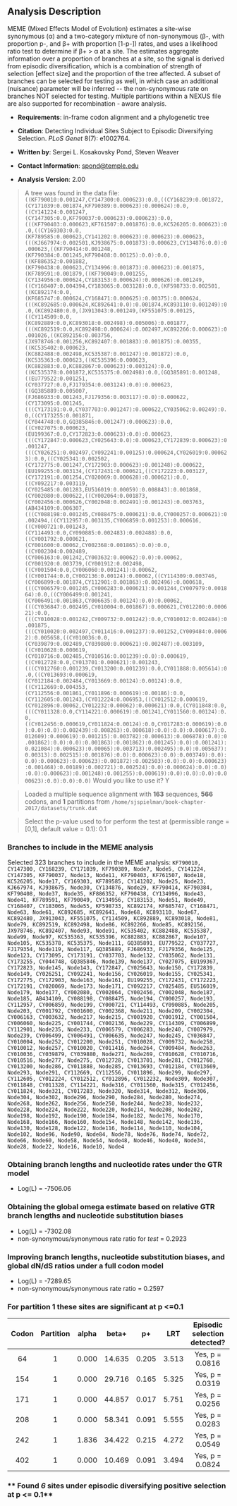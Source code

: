 
Analysis Description
--------------------
MEME (Mixed Effects Model of Evolution) estimates a site-wise synonymous
(&alpha;) and a two-category mixture of non-synonymous (&beta;-, with
proportion p-, and &beta;+ with proportion [1-p-]) rates, and uses a
likelihood ratio test to determine if &beta;+ > &alpha; at a site. The
estimates aggregate information over a proportion of branches at a site,
so the signal is derived from episodic diversification, which is a
combination of strength of selection [effect size] and the proportion of
the tree affected. A subset of branches can be selected for testing as
well, in which case an additional (nuisance) parameter will be inferred
-- the non-synonymous rate on branches NOT selected for testing.
Multiple partitions within a NEXUS file are also supported for
recombination - aware analysis.

- __Requirements__: in-frame codon alignment and a phylogenetic tree

- __Citation__: Detecting Individual Sites Subject to Episodic Diversifying Selection.
_PLoS Genet_ 8(7): e1002764.

- __Written by__: Sergei L. Kosakovsky Pond, Steven Weaver

- __Contact Information__: spond@temple.edu

- __Analysis Version__: 2.00


> A tree was found in the data file: `((KF790010:0.001247,CY147300:0.000623):0.0,((CY168239:0.001872,(CY171039:0.001874,KF790389:0.000623):0.000624):0.0,((CY141224:0.001247,(CY147305:0.0,KF790037:0.000623):0.000623):0.0,(((KF790403:0.000623,KF761507:0.001876):0.0,KC526205:0.000623):0.0,((CY169303:0.0,(KF789585:0.000623,CY141202:0.000623):0.000623):0.000623,(((KJ667974:0.002501,KJ938675:0.001873):0.000623,CY134876:0.0):0.000623,((KF790414:0.001248,(KF790384:0.001245,KF790408:0.00125):0.0):0.0,((KF886352:0.001882,(KF790438:0.000623,CY134996:0.001873):0.000623):0.001875,(KF789591:0.001879,((KF790049:0.001255,(CY134956:0.000624,CY183153:0.000624):0.000626):0.001249,((CY168407:0.004394,CY183065:0.003128):0.0,(KF598733:0.002501,((KC892174:0.0,(KF685747:0.000624,CY168471:0.000625):0.00375):0.000624,(((KC892685:0.000624,KC892641:0.0):0.001874,KC893110:0.001249):0.0,(KC892480:0.0,(JX913043:0.001249,(KF551075:0.00125,((CY114509:0.0,(KC892889:0.0,KC893018:0.002498):0.005006):0.001877,(((KC892519:0.0,KC892498:0.000624):0.002497,KC892266:0.000623):0.001026,((KC892156:0.003756,(JX978746:0.001256,KC892407:0.001883):0.001875):0.00355,((KC535402:0.000623,(KC882488:0.002498,KC535387:0.001247):0.001872):0.0,(KC535363:0.000623,((KC535396:0.000623,(KC882883:0.0,KC882867:0.000623):0.003124):0.0,((KC535378:0.001872,KC535375:0.002498):0.0,(GQ385891:0.001248,((EU779522:0.001251,(CY037727:0.0,FJ179354:0.003124):0.0):0.000623,((GQ385889:0.005007,(FJ686933:0.001243,FJ179356:0.003117):0.0):0.000622,(CY173095:0.001245,(((CY173191:0.0,CY037703:0.001247):0.000622,CY035062:0.00249):0.0,((CY173255:0.001871,(CY044748:0.0,GQ385846:0.001247):0.000623):0.0,((CY027075:0.000623,(EU199367:0.0,CY172823:0.000623):0.0):0.000623,(((CY172847:0.000623,CY025643:0.0):0.000623,CY172839:0.000623):0.001247,(((CY026251:0.002497,CY092241:0.00125):0.000624,CY026019:0.000623):0.0,((CY025341:0.002502,(CY172775:0.001247,CY172903:0.000623):0.001248):0.000622,(EU199255:0.003134,(CY172431:0.000621,((CY172223:0.003127,(CY172191:0.001254,CY020069:0.000628):0.000621):0.0,((CY092217:0.003119,(CY025485:0.001283,EU516019:0.00059):0.008843):0.001868,(CY002080:0.000622,((CY002064:0.001873,(CY002456:0.000626,CY002048:0.002491):0.001243):0.003763,(AB434109:0.006307,(((CY088198:0.001245,CY088475:0.000621):0.0,CY000257:0.000621):0.002494,((CY112957:0.003135,CY006859:0.001253):0.000616,((CY000721:0.001243,(CY114493:0.0,CY090885:0.002483):0.002488):0.0,((CY001792:0.000621,(CY001600:0.00062,CY002368:0.001865):0.0):0.0,((CY002304:0.002489,(CY006163:0.001242,CY003632:0.00062):0.0):0.00062,(CY001920:0.003739,(CY001912:0.002498,((CY001504:0.0,CY006060:0.001241):0.00062,((CY001744:0.0,CY002136:0.00124):0.00062,((CY114309:0.003746,(CY006899:0.001874,CY112901:0.001863):0.002496):0.000618,(((CY006579:0.001245,CY006283:0.000621):0.001244,CY007979:0.001864):0.0,((CY006499:0.001241,(CY006491:0.001863,CY006635:0.00124):0.0):0.00062,(((CY036847:0.002495,CY010004:0.001867):0.000621,CY012200:0.000621):0.0,(((CY010028:0.001242,CY009732:0.001242):0.0,CY010012:0.002484):0.001875,(((CY010020:0.002497,CY011416:0.001237):0.001252,CY009484:0.00062):0.005658,((CY010036:0.0,(CY039879:0.002489,CY039880:0.000621):0.002487):0.003109,((CY010628:0.000619,(CY010716:0.002485,CY010516:0.001239):0.0):0.000619,((CY012728:0.0,CY013701:0.000621):0.001243,(((CY012760:0.001239,CY013200:0.001239):0.0,CY011888:0.005614):0.0,((CY013693:0.000619,(CY012184:0.002484,CY013669:0.00124):0.00124):0.0,((CY112669:0.004353,(CY112556:0.001861,CY011896:0.000619):0.00186):0.0,(CY112605:0.001243,(CY012224:0.006953,((CY012512:0.000619,(CY012896:0.00062,CY012232:0.00062):0.000621):0.0,(CY011848:0.0,(((CY011328:0.0,CY114221:0.000619):0.001241,CY011560:0.00124):0.0,((CY012456:0.000619,CY011824:0.00124):0.0,CY017283:0.000619):0.0):0.0):0.0):0.002439):0.008263):0.000618):0.0):0.0):0.000617):0.012609):0.000619):0.001215):0.003782):0.000613):0.006878):0.0):0.001862):0.0):0.0):0.001863):0.001862):0.001245):0.0):0.001241):0.021084):0.000623):0.00065):0.003713):0.002495):0.0):0.005637):0.00313):0.002515):0.001876):0.0):0.000623):0.0):0.003749):0.0):0.0):0.000623):0.000623):0.001872):0.002503):0.0):0.0):0.000623):0.001468):0.00189):0.002721):0.002524):0.0):0.000624):0.0):0.0):0.0):0.000623):0.001248):0.001255):0.000619):0.0):0.0):0.0):0.000623):0.0):0.0):0.0)`
>Would you like to use it? Y


>Loaded a multiple sequence alignment with **163** sequences, **566** codons, and **1** partitions from `/home/sjspielman/book-chapter-2017/datasets/trunk.dat`

>Select the p-value used to for perform the test at (permissible range = [0,1], default value = 0.1): 0.1


### Branches to include in the MEME analysis
Selected 323 branches to include in the MEME analysis: `KF790010, CY147300, CY168239, CY171039, KF790389, Node7, Node5, CY141224, CY147305, KF790037, Node13, Node11, KF790403, KF761507, Node18, KC526205, Node17, CY169303, KF789585, CY141202, Node25, Node23, KJ667974, KJ938675, Node30, CY134876, Node29, KF790414, KF790384, KF790408, Node37, Node35, KF886352, KF790438, CY134996, Node43, Node41, KF789591, KF790049, CY134956, CY183153, Node51, Node49, CY168407, CY183065, Node55, KF598733, KC892174, KF685747, CY168471, Node63, Node61, KC892685, KC892641, Node68, KC893110, Node67, KC892480, JX913043, KF551075, CY114509, KC892889, KC893018, Node81, Node79, KC892519, KC892498, Node86, KC892266, Node85, KC892156, JX978746, KC892407, Node93, Node91, KC535402, KC882488, KC535387, Node99, Node97, KC535363, KC535396, KC882883, KC882867, Node107, Node105, KC535378, KC535375, Node111, GQ385891, EU779522, CY037727, FJ179354, Node119, Node117, GQ385889, FJ686933, FJ179356, Node125, Node123, CY173095, CY173191, CY037703, Node132, CY035062, Node131, CY173255, CY044748, GQ385846, Node139, Node137, CY027075, EU199367, CY172823, Node145, Node143, CY172847, CY025643, Node150, CY172839, Node149, CY026251, CY092241, Node156, CY026019, Node155, CY025341, CY172775, CY172903, Node163, Node161, EU199255, CY172431, CY172223, CY172191, CY020069, Node173, Node171, CY092217, CY025485, EU516019, Node179, Node177, CY002080, CY002064, CY002456, CY002048, Node187, Node185, AB434109, CY088198, CY088475, Node194, CY000257, Node193, CY112957, CY006859, Node199, CY000721, CY114493, CY090885, Node205, Node203, CY001792, CY001600, CY002368, Node211, Node209, CY002304, CY006163, CY003632, Node217, Node215, CY001920, CY001912, CY001504, CY006060, Node225, CY001744, CY002136, Node229, CY114309, CY006899, CY112901, Node235, Node233, CY006579, CY006283, Node240, CY007979, Node239, CY006499, CY006491, CY006635, Node247, Node245, CY036847, CY010004, Node252, CY012200, Node251, CY010028, CY009732, Node258, CY010012, Node257, CY010020, CY011416, Node264, CY009484, Node263, CY010036, CY039879, CY039880, Node271, Node269, CY010628, CY010716, CY010516, Node277, Node275, CY012728, CY013701, Node281, CY012760, CY013200, Node286, CY011888, Node285, CY013693, CY012184, CY013669, Node293, Node291, CY112669, CY112556, CY011896, Node299, Node297, CY112605, CY012224, CY012512, CY012896, CY012232, Node309, Node307, CY011848, CY011328, CY114221, Node316, CY011560, Node315, CY012456, CY011824, Node321, CY017283, Node320, Node314, Node312, Node306, Node304, Node302, Node296, Node290, Node284, Node280, Node274, Node268, Node262, Node256, Node250, Node244, Node238, Node232, Node228, Node224, Node222, Node220, Node214, Node208, Node202, Node198, Node192, Node190, Node184, Node182, Node176, Node170, Node168, Node166, Node160, Node154, Node148, Node142, Node136, Node130, Node128, Node122, Node116, Node114, Node110, Node104, Node102, Node96, Node90, Node84, Node78, Node76, Node74, Node72, Node66, Node60, Node58, Node54, Node48, Node46, Node40, Node34, Node28, Node22, Node16, Node10, Node4`


### Obtaining branch lengths and nucleotide rates under the  GTR model
* Log(L) = -7506.06

### Obtaining the global omega estimate based on relative GTR branch lengths and nucleotide substitution biases
* Log(L) = -7302.08
* non-synonymous/synonymous rate ratio for *test* =   0.2923

### Improving branch lengths, nucleotide substitution biases, and global dN/dS ratios under a full codon model
* Log(L) = -7289.65
* non-synonymous/synonymous rate ratio =   0.2597

### For partition 1 these sites are significant at p <=0.1

|   Codon    | Partition  |   alpha    |   beta+    |     p+     |    LRT     |Episodic selection detected?| # branches |
|:----------:|:----------:|:----------:|:----------:|:----------:|:----------:|:--------------------------:|:----------:|
|     64     |     1      |    0.000   |   14.635   |    0.205   |    3.513   |      Yes, p =  0.0816      |     5      |
|    154     |     1      |    0.000   |   29.716   |    0.165   |    5.325   |      Yes, p =  0.0319      |     8      |
|    171     |     1      |    0.000   |   44.857   |    0.017   |    5.751   |      Yes, p =  0.0256      |     1      |
|    208     |     1      |    0.000   |   58.341   |    0.091   |    5.555   |      Yes, p =  0.0283      |     6      |
|    242     |     1      |    1.836   |   34.422   |    0.215   |    4.272   |      Yes, p =  0.0549      |     7      |
|    402     |     1      |    0.000   |   10.469   |    0.091   |    3.494   |      Yes, p =  0.0824      |     2      |


### ** Found _6_ sites under episodic diversifying positive selection at p <= 0.1**
